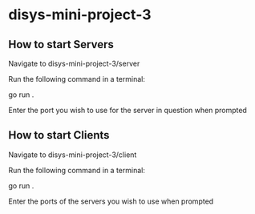 # disys-mini-project-3

## How to start Servers
Navigate to disys-mini-project-3/server

Run the following command in a terminal:

go run .

Enter the port you wish to use for the server in question when prompted


## How to start Clients
Navigate to disys-mini-project-3/client

Run the following command in a terminal: 

go run .

Enter the ports of the servers you wish to use when prompted


